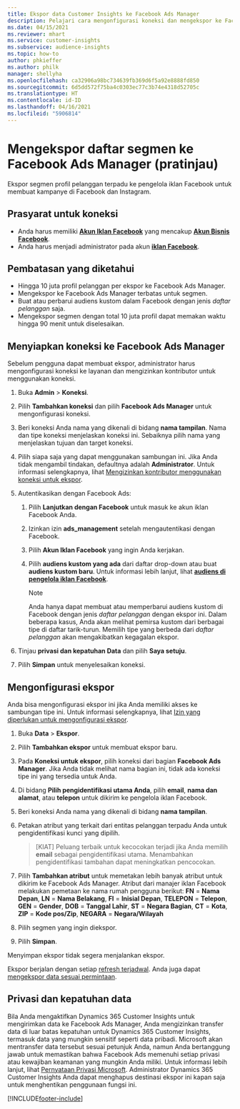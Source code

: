 ```yaml
---
title: Ekspor data Customer Insights ke Facebook Ads Manager
description: Pelajari cara mengonfigurasi koneksi dan mengekspor ke Facebook Ads Manager.
ms.date: 04/15/2021
ms.reviewer: mhart
ms.service: customer-insights
ms.subservice: audience-insights
ms.topic: how-to
author: phkieffer
ms.author: philk
manager: shellyha
ms.openlocfilehash: ca32906a98bc734639fb369d6f5a92e8888fd850
ms.sourcegitcommit: 6d5dd572f75ba4c0303ec77c3b74e4318d52705c
ms.translationtype: HT
ms.contentlocale: id-ID
ms.lasthandoff: 04/16/2021
ms.locfileid: "5906814"
---
```

# <a name="export-segments-list-to-facebook-ads-manager-preview"></a>Mengekspor daftar segmen ke Facebook Ads Manager (pratinjau)

Ekspor segmen profil pelanggan terpadu ke pengelola iklan Facebook untuk membuat kampanye di Facebook dan Instagram.

## <a name="prerequisites-for-connection"></a>Prasyarat untuk koneksi

- Anda harus memiliki [**Akun Iklan Facebook**](https://www.facebook.com/business/learn/lessons/step-by-step-ads-manager-account) yang mencakup [**Akun Bisnis Facebook**](https://business.facebook.com/).
- Anda harus menjadi administrator pada akun [**iklan Facebook**](https://www.facebook.com/business/learn/lessons/step-by-step-ads-manager-account).

## <a name="known-limitations"></a>Pembatasan yang diketahui

- Hingga 10 juta profil pelanggan per ekspor ke Facebook Ads Manager.
- Mengekspor ke Facebook Ads Manager terbatas untuk segmen.
- Buat atau perbarui audiens kustom dalam Facebook dengan jenis *daftar pelanggan* saja.
- Mengekspor segmen dengan total 10 juta profil dapat memakan waktu hingga 90 menit untuk diselesaikan.

## <a name="set-up-connection-to-facebook-ads-manager"></a>Menyiapkan koneksi ke Facebook Ads Manager

Sebelum pengguna dapat membuat ekspor, administrator harus mengonfigurasi koneksi ke layanan dan mengizinkan kontributor untuk menggunakan koneksi.

1. Buka **Admin** > **Koneksi**.

1. Pilih **Tambahkan koneksi** dan pilih **Facebook Ads Manager** untuk mengonfigurasi koneksi.

1. Beri koneksi Anda nama yang dikenali di bidang **nama tampilan**. Nama dan tipe koneksi menjelaskan koneksi ini. Sebaiknya pilih nama yang menjelaskan tujuan dan target koneksi.

1. Pilih siapa saja yang dapat menggunakan sambungan ini. Jika Anda tidak mengambil tindakan, defaultnya adalah **Administrator**. Untuk informasi selengkapnya, lihat [Mengizinkan kontributor menggunakan koneksi untuk ekspor](connections.md#allow-contributors-to-use-a-connection-for-exports).

1. Autentikasikan dengan Facebook Ads: 

   1. Pilih **Lanjutkan dengan Facebook** untuk masuk ke akun iklan Facebook Anda.

   1. Izinkan izin **ads_management** setelah mengautentikasi dengan Facebook.

   1. Pilih **Akun Iklan Facebook** yang ingin Anda kerjakan.

   1. Pilih **audiens kustom yang ada** dari daftar drop-down atau buat **audiens kustom baru**. Untuk informasi lebih lanjut, lihat [**audiens di pengelola iklan Facebook**](https://www.facebook.com/business/help/744354708981227?id=2469097953376494).
      > [!NOTE]
      > Anda hanya dapat membuat atau memperbarui audiens kustom di Facebook dengan jenis *daftar pelanggan* dengan ekspor ini. Dalam beberapa kasus, Anda akan melihat pemirsa kustom dari berbagai tipe di daftar tarik-turun. Memilih tipe yang berbeda dari *daftar pelanggan* akan mengakibatkan kegagalan ekspor. 

1. Tinjau **privasi dan kepatuhan Data** dan pilih **Saya setuju**.

1. Pilih **Simpan** untuk menyelesaikan koneksi.

## <a name="configure-an-export"></a>Mengonfigurasi ekspor

Anda bisa mengonfigurasi ekspor ini jika Anda memiliki akses ke sambungan tipe ini. Untuk informasi selengkapnya, lihat [Izin yang diperlukan untuk mengonfigurasi ekspor](export-destinations.md#set-up-a-new-export).

1. Buka **Data** > **Ekspor**.

1. Pilih **Tambahkan ekspor** untuk membuat ekspor baru. 

1. Pada **Koneksi untuk ekspor**, pilih koneksi dari bagian **Facebook Ads Manager**. Jika Anda tidak melihat nama bagian ini, tidak ada koneksi tipe ini yang tersedia untuk Anda.

1. Di bidang **Pilih pengidentifikasi utama Anda**, pilih **email**, **nama dan alamat**, atau **telepon** untuk dikirim ke pengelola iklan Facebook. 

1. Beri koneksi Anda nama yang dikenali di bidang **nama tampilan**.

1. Petakan atribut yang terkait dari entitas pelanggan terpadu Anda untuk pengidentifikasi kunci yang dipilih.
   > [KIAT] Peluang terbaik untuk kecocokan terjadi jika Anda memilih **email** sebagai pengidentifikasi utama. Menambahkan pengidentifikasi tambahan dapat meningkatkan pencocokan.

1. Pilih **Tambahkan atribut** untuk memetakan lebih banyak atribut untuk dikirim ke Facebook Ads Manager. Atribut dari manajer iklan Facebook melakukan pemetaan ke nama rumah pengguna berikut: **FN** = **Nama Depan**, **LN** = **Nama Belakang**, **FI** = **Inisial Depan**, **TELEPON** = **Telepon**, **GEN** = **Gender**, **DOB** = **Tanggal Lahir**, **ST** = **Negara Bagian**, **CT** = **Kota**, **ZIP** = **Kode pos/Zip**, **NEGARA** = **Negara/Wilayah**

1. Pilih segmen yang ingin diekspor.

1. Pilih **Simpan**.

Menyimpan ekspor tidak segera menjalankan ekspor.

Ekspor berjalan dengan setiap [refresh terjadwal](system.md#schedule-tab). Anda juga dapat [mengekspor data sesuai permintaan](export-destinations.md#run-exports-on-demand). 

## <a name="data-privacy-and-compliance"></a>Privasi dan kepatuhan data

Bila Anda mengaktifkan Dynamics 365 Customer Insights untuk mengirimkan data ke Facebook Ads Manager, Anda mengizinkan transfer data di luar batas kepatuhan untuk Dynamics 365 Customer Insights, termasuk data yang mungkin sensitif seperti data pribadi. Microsoft akan mentransfer data tersebut sesuai petunjuk Anda, namun Anda bertanggung jawab untuk memastikan bahwa Facebook Ads memenuhi setiap privasi atau kewajiban keamanan yang mungkin Anda miliki. Untuk informasi lebih lanjut, lihat [Pernyataan Privasi Microsoft](https://go.microsoft.com/fwlink/?linkid=396732).
Administrator Dynamics 365 Customer Insights Anda dapat menghapus destinasi ekspor ini kapan saja untuk menghentikan penggunaan fungsi ini.


[!INCLUDE[footer-include](../includes/footer-banner.md)]
